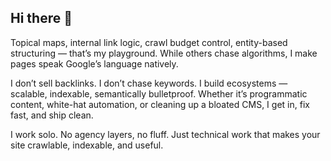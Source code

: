 ## Hi there 👋


Topical maps, internal link logic, crawl budget control, entity-based structuring — that’s my playground. While others chase algorithms, I make pages speak Google’s language natively.

I don’t sell backlinks. I don’t chase keywords. I build ecosystems — scalable, indexable, semantically bulletproof. Whether it’s programmatic content, white-hat automation, or cleaning up a bloated CMS, I get in, fix fast, and ship clean.

I work solo. No agency layers, no fluff. Just technical work that makes your site crawlable, indexable, and useful.

